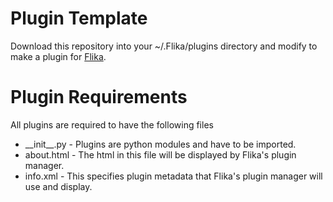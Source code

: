 # Plugin Template

Download this repository into your ~/.Flika/plugins directory and modify to make a plugin for [Flika](https://github.com/flika-org/flika).

# Plugin Requirements
All plugins are required to have the following files
- \_\_init__.py - Plugins are python modules and have to be imported.
- about.html - The html in this file will be displayed by Flika's plugin manager.
- info.xml - This specifies plugin metadata that Flika's plugin manager will use and display.
